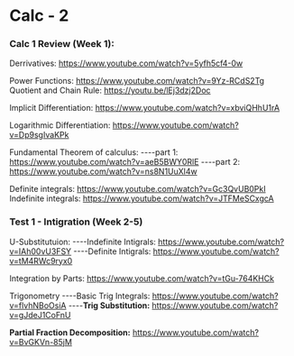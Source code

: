 # Calc - 2

### Calc 1 Review (Week 1):

Derrivatives: https://www.youtube.com/watch?v=5yfh5cf4-0w

Power Functions: https://www.youtube.com/watch?v=9Yz-RCdS2Tg
Quotient and Chain Rule: https://youtu.be/lEj3dzj2Doc

Implicit Differentiation: https://www.youtube.com/watch?v=xbviQHhU1rA

Logarithmic Differentiation: https://www.youtube.com/watch?v=Dp9sgIvaKPk

Fundamental Theorem of calculus:
----part 1: https://www.youtube.com/watch?v=aeB5BWY0RlE
----part 2: https://www.youtube.com/watch?v=ns8N1UuXl4w

Definite integrals: https://www.youtube.com/watch?v=Gc3QvUB0PkI
Indefinite integrals: https://www.youtube.com/watch?v=JTFMeSCxgcA

### Test 1 - Intigration (Week 2-5)

U-Substitutuion:
----Indefinite Intigrals: https://www.youtube.com/watch?v=IAh00vU3FSY
----Definite Intigrals: https://www.youtube.com/watch?v=tM4RWc9ryx0

Integration by Parts: https://www.youtube.com/watch?v=tGu-764KHCk

Trigonometry
----Basic Trig Integrals: https://www.youtube.com/watch?v=flvhNBoOsiA
----**Trig Substitution:** https://www.youtube.com/watch?v=gJdeJ1CoFnU

**Partial Fraction Decomposition:** https://www.youtube.com/watch?v=BvGKVn-85jM
